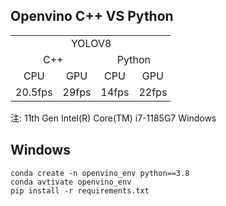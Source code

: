 ## Openvino C++ VS Python
<table border=0 cellpadding=0 cellspacing=0 width=256 style='border-collapse:
 collapse;table-layout:fixed;width:192pt'>
 <col width=64 span=4 style='width:48pt'>
 <tr height=20 style='height:15.0pt'>
  <td colspan=4 height=20 align=center class=xl65 width=256 style='height:15.0pt;width:192pt'>YOLOV8</td>
 </tr>
 <tr height=20 align=center style='height:15.0pt'>
  <td colspan=2 height=20 class=xl66 style='height:15.0pt'>C++</td>
  <td colspan=2 class=xl66 style='border-left:none'>Python</td>
 </tr>
 <tr height=20 align=center style='height:15.0pt'>
  <td height=20 class=xl66 style='height:15.0pt;border-top:none'>CPU</td>
  <td class=xl66 style='border-top:none;border-left:none'>GPU</td>
  <td class=xl66 style='border-top:none;border-left:none'>CPU</td>
  <td class=xl66 style='border-top:none;border-left:none'>GPU</td>
 </tr>
 <tr height=20 style='height:15.0pt'>
  <td height=20 class=xl66 style='height:15.0pt;border-top:none'>20.5fps</td>
  <td class=xl66 style='border-top:none;border-left:none'>29fps</td>
  <td class=xl66 style='border-top:none;border-left:none'>14fps</td>
  <td class=xl66 style='border-top:none;border-left:none'>22fps</td>
 </tr>
 <![if supportMisalignedColumns]>
 <tr height=0 style='display:none'>
  <td width=64 style='width:48pt'></td>
  <td width=64 style='width:48pt'></td>
  <td width=64 style='width:48pt'></td>
  <td width=64 style='width:48pt'></td>
 </tr>
 <![endif]>
</table>

</body>

注: 11th Gen Intel(R) Core(TM) i7-1185G7 Windows
## Windows
```
conda create -n openvino_env python==3.8
conda avtivate openvino_env
pip install -r requirements.txt
```
